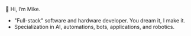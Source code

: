 👋 Hi, I’m Mike.
- "Full-stack" software and hardware developer. You dream it, I make it.
- Specialization in AI, automations, bots, applications, and robotics.
